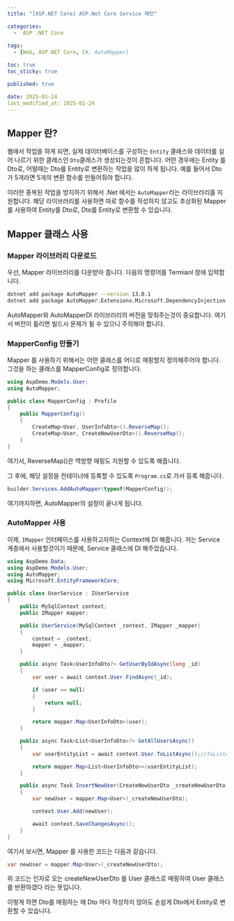 ```yaml
---
title: "[ASP.NET Core] ASP.Net Core Service 패턴"

categories:
  -  ASP .NET Core
  
tags:
  - [Web, ASP.NET Core, C#, AutoMapper]

toc: true
toc_sticky: true

published: true

date: 2025-01-24
last_modified_at: 2025-01-24
---
```


## Mapper 란?

웹에서 작업을 하게 되면, 실제 데이터베이스를 구성하는 `Entity` 클래스와 데이터를 실어 나르기 위한 클래스인 `Dto`클래스가 생성되는것이 흔합니다. 어떤 경우에는 Entity 를 Dto로, 어떨때는 Dto를 Entity로 변환하는 작업을 많이 하게 됩니다. 예를 들어서 Dto가 5개라면 5개의 변환 함수를 만들어줘야 합니다.

이러한 중복된 작업을 방지하기 위해서 .Net 에서는 `AutoMapper`라는 라이브러리를 지원합니다. 해당 라이브러리를 사용하면 따로 함수를 작성하지 않고도 추상화된 Mapper를 사용하여 Entity를 Dto로, Dto를 Entity로 변환할 수 있습니다.

## Mapper 클래스 사용

### Mapper 라이브러리 다운로드

우선, Mapper 라이브러리를 다운받아 줍니다. 다음의 명령어를 Termianl 창에 입력합니다.

```bash
dotnet add package AutoMapper --version 13.0.1
dotnet add package AutoMapper.Extensions.Microsoft.DependencyInjection --version 13.0.1
```

AutoMapper와 AutoMapperDI 라이브러리의 버전을 맞춰주는것이 중요합니다. 여기서 버전이 틀리면 빌드시 문제가 될 수 있으니 주의해야 합니다.

### MapperConfig 만들기

Mapper 를 사용하기 위해서는 어떤 클래스를 어디로 매핑할지 정의해주어야 합니다. 그것을 하는 클래스를 MapperConfig로 정의합니다.

```cs
using AspDemo.Models.User;
using AutoMapper;

public class MapperConfig : Profile
{
    public MapperConfig()
    {
        CreateMap<User, UserInfoDto>().ReverseMap();
        CreateMap<User, CreateNewUserDto>().ReverseMap();
    }
}
```

여기서, ReverseMap()은 역방향 매핑도 지원할 수 있도록 해줍니다. 

그 후에, 해당 설정을 컨테이너에 등록할 수 있도록 `Program.cs`로 가서 등록 해줍니다.

```cs
builder.Services.AddAutoMapper(typeof(MapperConfig));
```

여기까지하면, AutoMapper의 설정이 끝나게 됩니다.

### AutoMapper 사용

이제, `IMapper` 인터페이스를 사용하고자하는 Context에 DI 해줍니다. 저는 Service 계층에서 사용할것이기 때문에, Service 클래스에 DI 해주었습니다.

```cs
using AspDemo.Data;
using AspDemo.Models.User;
using AutoMapper;
using Microsoft.EntityFrameworkCore;

public class UserService : IUserService
{
    public MySqlContext context;
    public IMapper mapper;

    public UserService(MySqlContext _context, IMapper _mapper)
    {
        context = _context;
        mapper = _mapper;
    }

    public async Task<UserInfoDto?> GetUserByIdAsync(long _id)
    {
        var user = await context.User.FindAsync(_id);

        if (user == null)
        {
            return null;
        }

        return mapper.Map<UserInfoDto>(user);
    }

    public async Task<List<UserInfoDto>?> GetAllUsersAsync()
    {
        var userEntityList = await context.User.ToListAsync();//ToListAsync 는 요소가 없을 때 리스트를 만들고 Count = 0 을 반환

        return mapper.Map<List<UserInfoDto>>(userEntityList);
    }

    public async Task InsertNewUser(CreateNewUserDto _createNewUserDto)
    {
        var newUser = mapper.Map<User>(_createNewUserDto);

        context.User.Add(newUser);

        await context.SaveChangesAsync();
    }
}
```

여기서 보시면, Mapper 를 사용한 코드는 다음과 같습니다.

```cs
var newUser = mapper.Map<User>(_createNewUserDto);
```

위 코드는 인자로 오는 createNewUserDto 를 User 클래스로 매핑하여 User 클래스를 반환하겠다 라는 뜻입니다.

이렇게 하면 Dto를 매핑하는 매 Dto 마다 작성하지 않아도 손쉽게 Dto에서 Entity로 변환할 수 있습니다.
